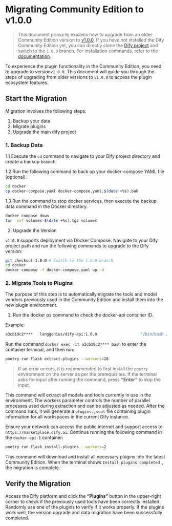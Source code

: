 # Migrating Community Edition to v1.0.0

> This document primarily explains how to upgrade from an older Community Edition version to [v1.0.0](https://github.com/langgenius/dify/releases/tag/1.0.0). If you have not installed the Dify Community Edition yet, you can directly clone the [Dify project](https://github.com/langgenius/dify) and switch to the `1.0.0` branch. For installation commands, refer to the [documentation](https://docs.dify.ai/zh-hans/getting-started/install-self-hosted/docker-compose).

To experience the plugin functionality in the Community Edition, you need to upgrade to version`v1.0.0`. This document will guide you through the steps of upgrading from older versions to `v1.0.0` to access the plugin ecosystem features.

## Start the Migration

Migration involves the following steps:

1. Backup your data
2. Migrate plugins
3. Upgrade the main dify project

### 1. Backup Data

1.1 Execute the `cd` command to navigate to your Dify project directory and create a backup branch.

1.2 Run the following command to back up your docker-compose YAML file (optional).

```bash
cd docker
cp docker-compose.yaml docker-compose.yaml.$(date +%s).bak
```

1.3 Run the command to stop docker services, then execute the backup data command in the Docker directory.

```bash
docker compose down
tar -cvf volumes-$(date +%s).tgz volumes
```

2. Upgrade the Version

`v1.0.0` supports deployment via Docker Compose. Navigate to your Dify project path and run the following commands to upgrade to the Dify version:

```bash
git checkout 1.0.0 # Switch to the 1.0.0 branch
cd docker
docker compose -f docker-compose.yaml up -d
```

### 2. Migrate Tools to Plugins

The purpose of this step is to automatically migrate the tools and model vendors previously used in the Community Edition and install them into the new plugin environment.

1.	Run the docker ps command to check the docker-api container ID.

Example:

```bash
a3cb19c2****   langgenius/dify-api:1.0.0                   "/bin/bash /entrypoi…"   10 minutes ago   Up 10 minutes             5001/tcp                                                                                                                          docker-api-1
```

Run the command `docker exec -it a3cb19c2**** bash` to enter the container terminal, and then run:

```bash
poetry run flask extract-plugins --workers=20
```

> If an error occurs, it is recommended to first install the `poetry` environment on the server as per the prerequisites. If the terminal asks for input after running the command, press **“Enter”** to skip the input.

This command will extract all models and tools currently in use in the environment. The workers parameter controls the number of parallel processes used during extraction and can be adjusted as needed. After the command runs, it will generate a `plugins.jsonl` file containing plugin information for all workspaces in the current Dify instance.

Ensure your network can access the public internet and support access to: `https://marketplace.dify.ai`. Continue running the following command in the `docker-api-1` container:

```bash
poetry run flask install-plugins --workers=2
```

This command will download and install all necessary plugins into the latest Community Edition. When the terminal shows `Install plugins completed.`, the migration is complete.

## Verify the Migration

Access the Dify platform and click the **“Plugins”** button in the upper-right corner to check if the previously used tools have been correctly installed. Randomly use one of the plugins to verify if it works properly. If the plugins work well, the version upgrade and data migration have been successfully completed.
